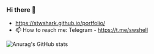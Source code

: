 ### Hi there 👋

- https://stwshark.github.io/portfolio/
- 📫 How to reach me: Telegram - https://t.me/swshell


![Anurag's GitHub stats](https://github-readme-stats.vercel.app/api?username=stwshark&theme=light&show_icons=false)
